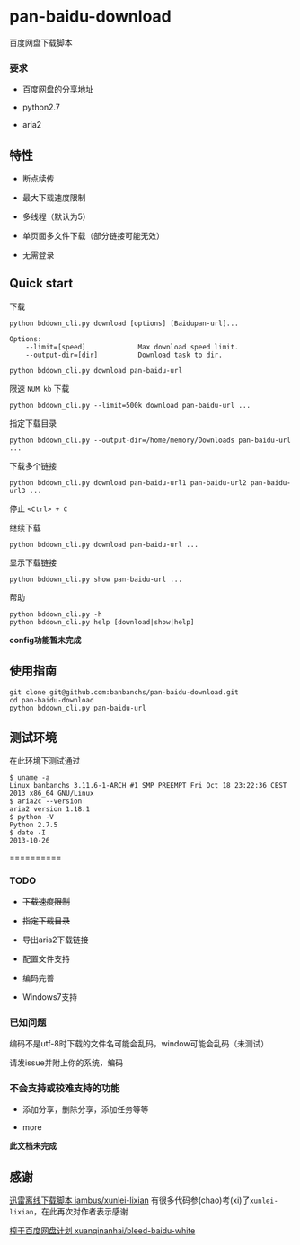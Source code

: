 pan-baidu-download
==================

百度网盘下载脚本


### 要求

- 百度网盘的分享地址

- python2.7

- aria2


## 特性

- 断点续传

- 最大下载速度限制

- 多线程（默认为5）

- 单页面多文件下载（部分链接可能无效）

- 无需登录

## Quick start

下载

```
python bddown_cli.py download [options] [Baidupan-url]...

Options:
    --limit=[speed]             Max download speed limit.
    --output-dir=[dir]          Download task to dir.
```

    python bddown_cli.py download pan-baidu-url

限速 `NUM kb` 下载

    python bddown_cli.py --limit=500k download pan-baidu-url ...

指定下载目录

    python bddown_cli.py --output-dir=/home/memory/Downloads pan-baidu-url ...

下载多个链接

    python bddown_cli.py download pan-baidu-url1 pan-baidu-url2 pan-baidu-url3 ...

停止 `<Ctrl> + C`

继续下载

    python bddown_cli.py download pan-baidu-url ...
    
显示下载链接

    python bddown_cli.py show pan-baidu-url ...

帮助

    python bddown_cli.py -h
    python bddown_cli.py help [download|show|help]

**config功能暂未完成**

## 使用指南

    git clone git@github.com:banbanchs/pan-baidu-download.git
    cd pan-baidu-download
    python bddown_cli.py pan-baidu-url


## 测试环境

在此环境下测试通过

```
$ uname -a
Linux banbanchs 3.11.6-1-ARCH #1 SMP PREEMPT Fri Oct 18 23:22:36 CEST 2013 x86_64 GNU/Linux
$ aria2c --version
aria2 version 1.18.1
$ python -V
Python 2.7.5
$ date -I
2013-10-26
```


==========

### TODO

- ~~下载速度限制~~

- ~~指定下载目录~~

- 导出aria2下载链接

- 配置文件支持

- 编码完善

- Windows7支持

### 已知问题

编码不是utf-8时下载的文件名可能会乱码，window可能会乱码（未测试）

请发issue并附上你的系统，编码

### 不会支持或较难支持的功能

- 添加分享，删除分享，添加任务等等

- more

**此文档未完成**

## 感谢

[迅雷离线下载脚本 iambus/xunlei-lixian](https://github.com/iambus/xunlei-lixian)
有很多代码参(chao)考(xi)了`xunlei-lixian`，在此再次对作者表示感谢

[榨干百度网盘计划 xuanqinanhai/bleed-baidu-white](https://github.com/xuanqinanhai/bleed-baidu-white)



